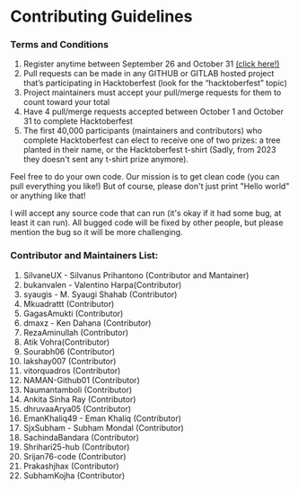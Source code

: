# Contributing Guidelines
### Terms and Conditions
1. Register anytime between September 26 and October 31 [(click here!)](https://hacktoberfest.com/)
2. Pull requests can be made in any GITHUB or GITLAB hosted project that’s participating in Hacktoberfest (look for the “hacktoberfest” topic)
3. Project maintainers must accept your pull/merge requests for them to count toward your total
4. Have 4 pull/merge requests accepted between October 1 and October 31 to complete Hacktoberfest
5. The first 40,000 participants (maintainers and contributors) who complete Hacktoberfest can elect to receive one of two prizes: a tree planted in their name, or the Hacktoberfest t-shirt (Sadly, from 2023 they doesn't sent any t-shirt prize anymore).

Feel free to do your own code. Our mission is to get clean code (you can pull everything you like!)
But of course, please don't just print "Hello world" or anything like that!

I will accept any source code that can run (it's okay if it had some bug, at least it can run).
All bugged code will be fixed by other people, but please mention the bug so it will be more challenging.

### Contributor and Maintainers List:
1. SilvaneUX - Silvanus Prihantono (Contributor and Mantainer)
2. bukanvalen - Valentino Harpa(Contributor)
3. syaugis - M. Syaugi Shahab (Contributor)
4. Mkuadrattt (Contributor)
5. GagasAmukti (Contributor)
6. dmaxz - Ken Dahana (Contributor)
7. RezaAminullah (Contributor)
8. Atik Vohra(Contributor)
9. Sourabh06 (Contributor)
10. lakshay007 (Contributor)
11. vitorquadros (Contributor)
12. NAMAN-Github01 (Contributor)
13. Naumantamboli (Contributor)
14. Ankita Sinha Ray (Contributor)
15. dhruvaaArya05 (Contributor)
16. EmanKhaliq49 - Eman Khaliq (Contributor)
17. SjxSubham - Subham Mondal (Contributor)
18. SachindaBandara (Contributor)
19. Shrihari25-hub (Contributor)
20. Srijan76-code (Contributor)
21. Prakashjhax  (Contributor)
22. SubhamKojha (Contributor)
